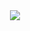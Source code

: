 <div align="center">
  <img src="https://cdn.discordapp.com/attachments/748941244834775180/1053710510522118235/image.png">
</div>
